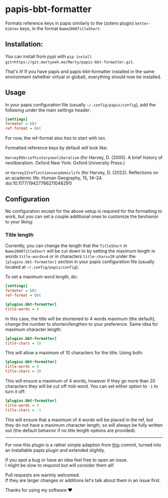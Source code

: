 # papis-bbt-formatter

Formats reference keys in papis similarly to the (zotero plugin) `better-bibtex` keys, in the format `Name2008TitleShort`.
## Installation:

<!-- TODO set up pypi repository / explain git install path -->
You can install from pypi with `pip install git+https://git.martyoeh.me/Marty/papis-bbt-formatter.git`.

That's it! If you have papis and papis-bbt-formatter installed in the same environment (whether virtual or global),
everything should now be installed.

## Usage

In your papis configuration file (usually `~/.config/papis/config`), add the following under the main settings header:

```cfg
[settings]
formater = bbt
ref-format = bbt
```

For now, the ref-format also *has* to start with `bbt`. 

Formatted reference keys by default will look like:

`Harvey05briefhistoryneoliberalism` (for Harvey, D. (2005). A brief history of neoliberalism. Oxford New York: Oxford University Press.) 

or `Harvey22reflectionsacademiclife` (for Harvey, D. (2022). Reflections on an academic life. Human Geography, 15, 14–24. doi:10.1177/19427786211046291)

## Configuration

No configuration except for the above setup is required for the formatting to work,
but you can set a couple additional ones to customize the bevhavior to your liking:

### Title length

Currently, you can change the length that the `TitleShort` in `Name2008TitleShort` will be cut down to by setting
the maximum length in words `title-words=4` or in characters `title-chars=20` under the `[plugins.bbt-formatter]` section in your papis configuration file (usually located at `~/.config/papis/config`).

To set a maximum word length, do:

```cfg
[settings]
formater = bbt
ref-format = bbt

[plugins.bbt-formatter]
title-words = 4
```

In this case, the title will be shortened to 4 words maximum (the default),
change the number to shorten/lengthen to your preference.
Same idea for maximum character length:

```cfg
[plugins.bbt-formatter]
title-chars = 10
```

This will allow a maximum of 10 characters for the title.
Using both:

```cfg
[plugins.bbt-formatter]
title-words = 4
title-chars = 20
```

This will ensure a maximum of 4 words, however if they go more than 20 characters they will be cut off mid-word.
You can set either option to `-1` to turn it off:

```cfg
[plugins.bbt-formatter]
title-words = 4
title-chars = -1
```

This will ensure that a maximum of 4 words will be placed in the ref, but they do not have a maximum character length, 
so will always be fully written out (the default behavior if no title length options are provided).

---

For now this plugin is a rather simple adaption from [this](https://github.com/hrdl-github/papis/commit/b9b9c6eaa3de159e1b210174ef49e90a89271eb8) commit,
turned into an installable papis plugin and extended slightly.

If you spot a bug or have an idea feel free to open an issue.\
I might be slow to respond but will consider them all!

Pull requests are warmly welcomed.\
If they are larger changes or additions let's talk about them in an issue first.

Thanks for using my software ❤️
